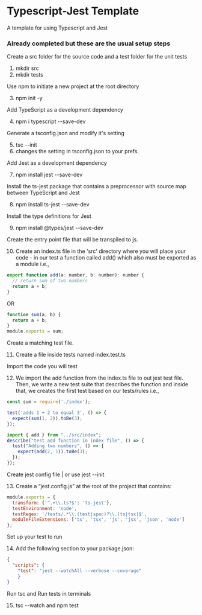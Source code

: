 # Typescript-Jest Template

A template for using Typescript and Jest

### Already completed but these are the usual setup steps

Create a src folder for the source code and a test folder for the unit tests

1. mkdir src
2. mkdir tests

Use npm to initiate a new project at the root directory

3. npm init -y

Add TypeScript as a development dependency

4. npm i typescript --save-dev

Generate a tsconfig.json and modify it's setting

5. tsc --init
6. changes the setting in tsconfig.json to your prefs.

Add Jest as a development dependency

7. npm install jest --save-dev

Install the ts-jest package that contains a preprocessor with source map between TypeScript and Jest

8. npm install ts-jest --save-dev

Install the type definitions for Jest

9. npm install @types/jest --save-dev

Create the entry point file that will be transpiled to js.

10. Create an index.ts file in the 'src' directory where you will place your code - in our test a function called add() which also must be exported as a module
i.e.,
  ```javascript
  export function add(a: number, b: number): number {
    // return sum of two numbers
    return a + b;
  }
  ```

OR
  ```javascript
  function sum(a, b) {
    return a + b;
  }
  module.exports = sum;
  ```

Create a matching test file.

11. Create a file inside tests named index.test.ts

Import the code you will test

12. We import the add function from the index.ts file to out jest test file. Then, we write a new test suite that describes the function and inside that, we creates the first test based on our tests/rules
i.e.,
  ```javascript
  const sum = require('./index');

  test('adds 1 + 2 to equal 3', () => {
    expect(sum(1, 2)).toBe(3);
  });
  ```

  ```javascript
  import { add } from "../src/index";
  describe("test add function in index file", () => {
    test("Adding two numbers", () => {
      expect(add(2, 1)).toBe(3);
    });
  });
  ```

Create jest config file | or use jest --init

13. Create a “jest.config.js” at the root of the project that contains:

  ```javascript
  module.exports = {
    transform: {'^.+\\.ts?$': 'ts-jest'},
    testEnvironment: 'node',
    testRegex: '/tests/.*\\.(test|spec)?\\.(ts|tsx)$',
    moduleFileExtensions: ['ts', 'tsx', 'js', 'jsx', 'json', 'node']
  };
  ```

Set up your test to run

14. Add the following section to your package.json:

```json
{
  "scripts": {
    "test": "jest --watchAll --verbose --coverage"
    }
}
```

Run tsc and Run tests in terminals

15. tsc --watch and npm test
